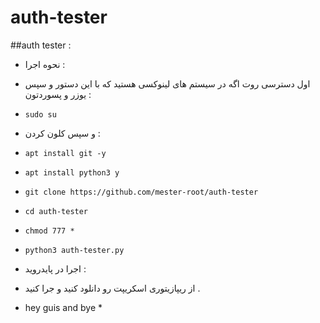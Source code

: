 # auth-tester


##auth tester :
- نحوه اجرا :
- اول دسترسی روت اگه در سیستم های لینوکسی هستید که با این دستور و سپس یوزر و پسوردتون :
- `sudo su`
- و سپس کلون کردن :
- `apt install git -y`
- `apt install python3 y`
- `git clone https://github.com/mester-root/auth-tester`
- `cd auth-tester`
- `chmod 777 *`
- `python3 auth-tester.py`

- اجرا در پایدروید :
- از ریپازیتوری اسکریپت رو دانلود کنید و جرا کنید .

* hey guis and bye *
